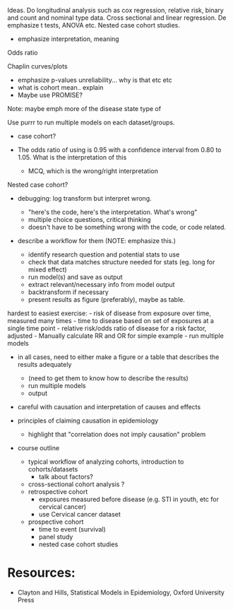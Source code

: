 

Ideas. Do longitudinal analysis such as cox regression, relative risk, binary
and count and nominal type data. Cross sectional and linear regression. De
emphasize t tests, ANOVA etc. Nested case cohort studies.

- emphasize interpretation, meaning

Odds ratio

Chaplin curves/plots


- emphasize p-values unreliability... why is that etc etc
- what is cohort mean.. explain
- Maybe use PROMISE?


Note: maybe emph more of the disease state type of 

Use purrr to run multiple models on each dataset/groups.

- case cohort?

- The odds ratio of using  is 0.95 with a confidence interval
from 0.80 to 1.05. What is the interpretation of this 
    - MCQ, which is the wrong/right interpretation


Nested case cohort?

- debugging: log transform but interpret wrong.
    - "here's the code, here's the interpretation. What's wrong"
    - multiple choice questions, critical thinking
    - doesn't have to be something wrong with the code, or code related.

- describe a workflow for them (NOTE: emphasize this.)
    - identify research question and potential stats to use
    - check that data matches structure needed for stats (eg. long for mixed effect)
    - run model(s) and save as output
    - extract relevant/necessary info from model output
    - backtransform if necessary
    - present results as figure (preferably), maybe as table.

hardest to easiest exercise:
    - risk of disease from exposure over time, measured many times
    - time to disease based on set of exposures at a single time point
    - relative risk/odds ratio of disease for a risk factor, adjusted
        - Manually calculate RR and OR for simple example
    - run multiple models
- in all cases, need to either make a figure or a table that describes the results adequately
    - (need to get them to know how to describe the results)
    - run multiple models
    - output 

- careful with causation and interpretation of causes and effects
- principles of claiming causation in epidemiology
    - highlight that "correlation does not imply causation" problem


- course outline
    - typical workflow of analyzing cohorts, introduction to cohorts/datasets
        - talk about factors?
    - cross-sectional cohort analysis ?
    - retrospective cohort
        - exposures measured before disease (e.g. STI in youth, etc for cervical cancer)
        - use Cervical cancer dataset
    - prospective cohort
        - time to event (survival)
        - panel study
        - nested case cohort studies

# Resources:

-  Clayton and Hills, Statistical Models in Epidemiology, Oxford University Press
